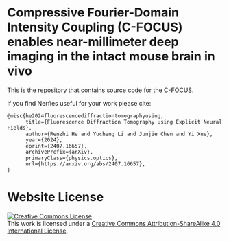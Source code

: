 # Compressive Fourier-Domain Intensity Coupling (C-FOCUS) enables near-millimeter deep imaging in the intact mouse brain in vivo

This is the repository that contains source code for the [C-FOCUS](https://xue-lab-cobi.github.io/c_focus/).

If you find Nerfies useful for your work please cite:
```
@misc{he2024fluorescencediffractiontomographyusing,
      title={Fluorescence Diffraction Tomography using Explicit Neural Fields}, 
      author={Renzhi He and Yucheng Li and Junjie Chen and Yi Xue},
      year={2024},
      eprint={2407.16657},
      archivePrefix={arXiv},
      primaryClass={physics.optics},
      url={https://arxiv.org/abs/2407.16657}, 
}
```

# Website License
<a rel="license" href="http://creativecommons.org/licenses/by-sa/4.0/"><img alt="Creative Commons License" style="border-width:0" src="https://i.creativecommons.org/l/by-sa/4.0/88x31.png" /></a><br />This work is licensed under a <a rel="license" href="http://creativecommons.org/licenses/by-sa/4.0/">Creative Commons Attribution-ShareAlike 4.0 International License</a>.
